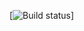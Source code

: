 [![Build status](https://alexnalbandov.visualstudio.com/GLOBot/_apis/build/status/GLOBot-CI?branch=master)]
